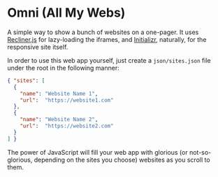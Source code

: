 # Omni (All My Webs)

A simple way to show a bunch of websites on a one-pager. It uses [Recliner.js](https://sourcey.com/recliner/) for lazy-loading the iframes, and [Initializr](https://www.initializr.com), naturally, for the responsive site itself.

In order to use this web app yourself, just create a `json/sites.json` file under the root in the following manner:

```json
{ "sites": [
  {
    "name": "Website Name 1",
    "url":  "https://website1.com"
  },
  {
    "name": "Website Name 2",
    "url":  "https://website2.com"
  }
] }
```

The power of JavaScript will fill your web app with glorious (or not-so-glorious, depending on the sites you choose) websites as you scroll to them.
